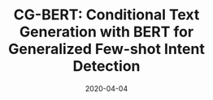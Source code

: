 ---
title: "CG-BERT: Conditional Text Generation with BERT for Generalized Few-shot Intent Detection"
collection: preprints
permalink: /publication/CG-BERT
date: 2020-04-04
venue: "CoRR abs/2004.01881"
city: 
state: ""
thumbnail: "CG-BERT.png"
teaser :
authors: "Congying Xia, Chenwei Zhang, Hoang Nguyen, Jiawei Zhang, Philip Yu"
bibtex: CG-BERT.txt
uri:
arxiv: https://arxiv.org/abs/2004.01881
source: 
poster: 
data:
---